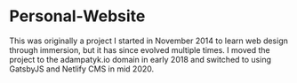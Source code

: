 # Personal-Website

This was originally a project I started in November 2014 to learn web design through immersion, but it has since evolved multiple times. I moved the project to the adampatyk.io domain in early 2018 and switched to using GatsbyJS and Netlify CMS in mid 2020.
